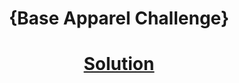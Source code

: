 <!-- Please update value in the {}  --> <h1 align="center">{Base Apparel Challenge}</h1>
<div align="center"> <h1> <a href="https://baseapparelchallenge0.netlify.app/"> Solution </a> </h1> </div>
